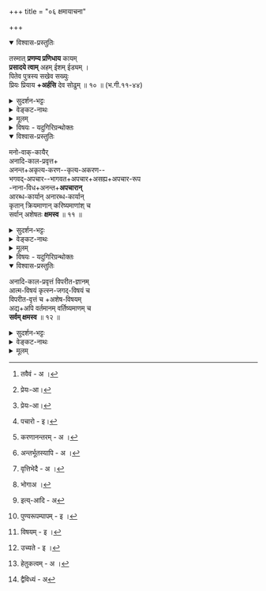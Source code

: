 +++
title = "०६ क्षमायाचना"

+++
<details open><summary>विश्वास-प्रस्तुतिः</summary>

तस्मात् **प्रणम्य प्रणिधाय** कायम्  
**प्रसादये त्वाम्** अहम् ईशम् ईड्यम् ।  
पितेव पुत्रस्य सखेव सख्युः  
प्रियः प्रियाय **+अर्हसि** देव सोढुम् ॥ १० ॥  (भ.गी.११-४४)
</details>

<details><summary>सुदर्शन-भट्टः</summary>

प्रपत्तिं विवृणोति **तस्मात्** इति ।  
**ईशम् ईड्यम्** -  
'न तस्येशे कश्चन, तस्य नाम महद्-यशः' (महाना.उ.१-१-२) इतिवत् ।  
पित्रादयस् तत्-तत्-सम्बन्धाद्+धि क्षमन्ते ।  
अतः सर्व-विध-सम्बन्धात् त्वया क्षन्तव्यम् इत्यर्थः ।  
प्रार्थना-पर्यन्त-महाविश्वासः प्रपत्तिः ।  
महा-विश्वास-पूर्विका प्रार्थना वा ।
</details>

<details><summary>वेङ्कट-नाथः</summary>

**तस्मात्** तवैव[^1_pg52] सर्व-विध-बन्धुत्वात्,  
प्रभावतः कारुण्यादि-गुणैश् च सर्वाधिकत्वात्,  
त्वद्-विषयापराधस्य पित्रादि-सर्व-विषयापराध-रूपत्वात्  
सर्व-विषयापराधानां त्वद्-आज्ञातिलङ्घन-रूपत्वेन  
त्वद्-अपराधत्वाच् चेति भावः ।

[^1_pg52]: तवैवं - अ ।

**प्रणम्य** इत्य्-आदिकं  
**प्रपद्ये** इत्यस्य विवरणम् ।

प्रकृष्टः प्रह्वीभावश् चात्र प्रकरणात् प्रपत्तिरूपः ।  
स च पूर्वकृत एव फल-विशेष-प्रार्थनार्थम् इहानूद्यते ।  
**काय-प्रणिधानम्** - अत्र  
स्वर-क्षणार्थ-स्व-व्यापारान्तर-निवृत्ति-व्यञ्जक-मात्रम् ।

**प्रणम्य प्रसादये** - प्रपदनरूपं प्रसादनम् अनुतिष्ठामि ।  
भक्तिवत् प्रपत्तिर् अपि प्रसादन-विशेषः । मदिष्टविघातानिष्टप्राप्तिहेतुभूतमत्कृतापराधजनिताप्रीतिरूपकालुष्यरहितं करोमीत्यर्थः । त्वाम् - स्वतः सर्वभूतानां सुहृदं मदपराधात् कलुषितबुद्धिम् । अहम् - अकिञ्चनोऽनन्यगतिः त्वत्पत्न्या दत्तवरः त्यक्तत्वदितरसाध्यसाधनश्च । ईशम् - सापराधनिग्रहादिसमर्थम् । ईड्यम् - क्षमादिभिः स्तुत्यम् । 'न तस्येशे कश्चन तस्य नाम महद्यशः' (महाना.उ.१-१-२) इति श्रुत्युक्तमनेन पदद्वयेन दर्शितम् । क्षुद्रोऽपि जन्तुः सम्बन्धविशेषात् अपराधं सहते, किं पुनस्त्वमित्यभिप्रायेण पित्रादिदृष्टान्तः । 

**प्रियः प्रियाय** - मत्प्रीतिविषयस्त्वं त्वत्प्रीतिविषयाय मह्यम् । 'प्रियो हि ज्ञानिनोऽत्यर्थम् अहं स च मम प्रियः' (भ.गी. ७-१७) इति हि स्वयमेवात्थ ।  
**अर्हसि देव सोढुम्** इति वक्ष्यमाणसङ्ग्रहः ।  
संसार-मोचनम् अपि ते लीलैवेति **देव**-शब्दाभि [^2_pg52]प्रायः[^2_pg52] । 

एतावद्-अन्तं +++(द्वयमन्त्रस्य)+++ पूर्व-खण्ड-विवरणमिति केचित् ।

[^2_pg52]: प्रेयः-आ।
</details>


<details><summary>मूलम्</summary>

तस्मात् प्रणम्य प्रणिधाय कायं प्रसादये त्वामहमीशमीड्यम् । पितेव पुत्रस्य सखेव सख्युः प्रियः प्रियायार्हसि देव सोढुम् ॥
</details>

<details><summary>विषयः - यदुगिरिग्रन्थोक्तः</summary>

भगवत्-प्रपदन-प्रसाधन-विरोधि-विविधापचार-क्षमायाचना
</details>

<details open><summary>विश्वास-प्रस्तुतिः</summary>

मनो-वाक्-कायैर्  
अनादि-काल-प्रवृत्त+  
अनन्त+अकृत्य-करण--कृत्य-अकरण--  
भगवद्-अपचार--भागवत+अपचार+असह्य+अपचार-रूप  
-नाना-विध+अनन्त+**अपचारान्**  
आरब्ध-कार्यान् अनारब्ध-कार्यान्  
कृतान् क्रियमाणान् करिष्यमाणांश् च  
सर्वान् अशेषतः **क्षमस्व** ॥ ११ ॥  
</details>


<details><summary>सुदर्शन-भट्टः</summary>

अथोत्तरखण्डं विवृण्वन्  
इष्ट-प्राप्तेर्  
अनिष्ट-निवृत्ति-पूर्वकत्व-रूपार्थ-क्रमात्  
प्रथमं **नमश्**-शब्दार्थम् आह  
**मन** इत्य्-आदिना ।  
**अनादि-काल-प्रवृत्तत्त्वम्** आनन्त्यहेतुः ।  
प्रथमम् **अनन्त**-शब्दः सामान्यापराध-विशेषणम् ।  

सामान्यापराधम् उक्त्वा विशेषापराधमाह - **भगवत्** इति ।

**भगवद्-अपचारः** - शिशुपालादिकृतः ।  
**भागवतापचारः** तु भागवत-विषये अर्थादि-निमित्तान्तरेण कृतः ।  
**भागवतापचारः** - भगवद्-अपचारः,  
**भगवदपचारो** - भागवतापचार इति ।  
भागवत-भक्त-विषयापचारः - **असह्यापचारः**,  
आचार्यविषयापराधो वा ।  
भागवते अभागवतत्व-निमित्तापराधो[^1_pg54] वा ।  
अर्चावतार-विग्रहस्य अवैलक्षण्य-प्रतिपत्तिर् वा ।  
ऐकैककोट्य्-अवान्तर-भिदा-परो **नानाविध**-शब्दः ।

[^1_pg54]: पचारो - इ।

**सर्व**-शब्दः अपराधव्यक्तिकार्त्स्न्यपरः ।  
कर्मणां वैदिककर्मानर्हतापादनशक्तिः,  
प्रत्यवायकरत्व-शक्तिः वासना-जनकत्व-शक्तिश् चास्ति ।  
तत्र अन्यतम-शक्ति-मात्रं क्षमा-विषयो मा भूद् इति **अशेषत** इत्युक्तम् ।
</details>

<details><summary>वेङ्कट-नाथः</summary>

अथोत्तरखण्डस्थस्यापि सविशेषण-नारायण-शब्दस्य  
पूर्वम् एव व्याख्यातत्वात्,  
अवशिष्टयोश् च चतुर्थी-नमसोः  
पाठक्रमाद् अर्थक्रमस्य बलीयस्त्वात्  
प्रथमं **मनो-वाक्-कायैर्** इत्य्-आदिभिस् त्रिभिर् वाक्यैर्  
इष्टप्राप्तेः पूर्वभाविनीं  
ममकार-निवृत्ति-वाचि-**नमः**-शब्दविवक्षितां सर्वानिष्ट-निवृत्तिं प्रार्थयते ।

तत्र सर्वस्य चानिष्टस्येष्टविघातस्य च कर्ममूलत्वात् तन्निवृत्तिः पूर्वमभ्यर्थ्यते । मानसादि भेदेन त्रिविधः पापराशिः, तद्विपाकश्च मन्वादिभिर्विभक्त इति ज्ञापनाय करणत्रयोपादानम् । अकृत्यकरणादेः अहेतुकत्वमन्योन्याश्रयादिकं च परिहर्तुमाह - **अनादि-कालप्रवृत्त** इति । हितप्रवृत्तियोग्यैः करणैरेतावन्तं कालमहिते प्रवृत्तोऽस्मीति निर्वेदश्चात्र व्यञ्जितः ।'यद्ब्रह्मकल्प' (वै. स्त.६२) इत्य्-आदि-प्रक्रियया अनादिकालप्रवृत्तम् अत एव अनन्तम् । **प्रथमोऽनन्त**-शब्दः अकृत्यकरण-कृत्याकरणरूपसामान्यापचारयोः अन्वेतव्यः । द्वितीयस्तु भगवदपचारादौ। । अकृत्यकरणादिपञ्चकमुत्तरोत्तरं क्रूरतरम् । यद्यपि केषाञ्चित् कृत्यानामकरणम् अकृत्यकरणात्मकम्, तथाऽपि शरणागतरक्षणादि कृत्याकरणं महत्तरपातककोटौ स्मर्यत इति ज्ञापयितुमकृत्य करणादुत्तरं[^1_pg53] कृत्याकरणोक्तिः । अकृत्यकरण अन्तर्गतस्यापि[^2_pg53] भगवदपचारादेः 'ब्राह्मणपरिव्राजक' न्यायेन प्रकृष्टत्वज्ञापनाय पृथगभिधानम् ।

[^1_pg53]: करणानन्तरम् - अ ।


[^2_pg53]: अन्तर्भूतस्यापि - अ ।


यद्यपि **अकृत्य-करणादेः** अपि आज्ञातिलङ्घनरूपतया भगवदपचारत्वम्, तच्चात्र **अपचारान्** इति विशेष्यनिर्देशेन व्यज्यते, तथाऽपि शिशुपाला दीनामिव अव्यवधानेन भगवत्परिवादादिकमिह **भगवदपचार**-शब्दोक्तम् । **अकृत्यकरण**-शब्देन तु स्वस्ववर्णाश्रमादिनिषिद्धानुष्ठानमात्रम् । **कृत्याकरण**-शब्देन स्ववर्णादिनियतधर्मस्य प्राप्तकाले शक्तेन अननुष्ठानम् । भगवदपचाराश्च द्वात्रिंशदपचारादिप्रकरणेषु द्रष्टव्याः । भगवन्दीयेषु वस्तुषु स्वीयत्वबुद्धिः, अर्चावतारपर्यन्तेष्ववतारेषु प्राकृतत्वबुद्धिः इत्यादयोऽपि भगवदपचाराः । त्वदपचारेति वक्तव्येऽप्यत्र **भगवदपचार**-शब्दस्तत्तत्प्रमाणोपात्तप्रकारसूचनार्थः । अयथाशास्त्रमर्थाद्युपाधिभिर्भागवतविरुद्ध आचरणमिह भागवतापचारः । इमौ विपर्यासेन केचित् वर्णयन्ति । एतयोरेवापचारवर्गयोः 'न क्षमामि' (वरा.पु.) इत्य्-आदिभिर्विशेषिताः केचित् पूर्वोक्तन्यायात् **असह्यापचारा** इति विभज्यन्ते । ते च 'विद्याचोरो गुरुद्रोही', 'एकाक्षरप्रदातारम्', (अत्रि स्मृ. १-१०) 'यः शूद्रं भगवद्भक्तम्', (इ.स.२६-२६) 'मयि द्वेषानुबन्धोऽभूत् संस्तुतावुद्यते तव (वि.पु. १-२०, २१) इत्य्-आदिषु द्रष्टव्याः । एवं निर्निबन्धन भगवद्भागवतद्वेषावज्ञापरिहासादयश्च यथालोकम् **असह्यापचारा** इत्यनु शिष्यन्ते ।

एते पञ्चापि प्रत्येकमवान्तरोपाधिभिः नानाविधाः तत्तद्विधास्वपि अवान्तर व्यक्तिभेदे[^2_pg54] रनन्ताः ।

[^2_pg54]: वृत्तिभेदै - अ ।


**आरब्धकार्यान्** - जात्यायुर्भोगरूपविपाकसञ्ज्ञफलप्रदाने प्रवृत्तान् । यद्यपि, 'अनारब्धकार्य एव तु पूर्वे तदवधेः' (ब्र.सू.४-१-१५) इति उपासने सूत्रितम्, तथाऽपि 'साध्यभक्तिस्तु सा हन्त्री प्रारब्धस्यापि भूयसी' (सा.तं.) इति प्रपत्तौ विशेषवचनात् अत्रारब्धकार्योपादानम् । अर्थितार्थप्रदस्य शरण्यस्य प्रपत्तॄणामार्तितारतम्यानुसारेण यथाप्रार्थितफलप्रदानात् तदिष्ट देहा[^1_pg55]ध्यनुवृत्तौ न प्रत्यक्षादिविरोधः । अनारब्धकार्यान् - प्रारब्धकार्य कर्मनिरुद्धावसरतया अनुपक्रान्तफलान् । द्विविधानपि **कृतान्** इत्यवच्छिनत्ति । क्रियमाणान् - आनुकूल्यसङ्कल्पादिमत्त्वेऽपि देशकालादिवैगुण्यात् पूर्वनियुक्तदूरस्थदुर्निवारभृत्त्यादिमुखेन वा उपक्रान्तान् अपरिसमाप्तान् । करिष्यमाणान् - तद्वदनुबन्धादिमुखेनागत्या प्रमादाद्वा सम्पतिष्यतः । बुद्धि पूर्वोत्तराघानां पश्चादेव प्रायश्चित्त विधानात् । तेषामपि अत्र सङ्ग्रहे तु यथार्हं प्रायश्चित्तप्रेरणं क्षमाफलं ग्राह्यम् । सर्वान् **अशेषत** इति व्यक्तिशक्तिकार्त्स्न्यपरम् । सन्ति हि पापानां बह्वयः शक्तयः तत्त्वतिरोधायकत्वम्, प्रत्यवायजनकत्वम्, कर्मान्तरानर्हतापादकत्वम्, सजातीयपापारम्भरुचिजनकत्वं चेति । एतास्वन्तिमा वासनेत्युच्यते । सा च प्रत्युत्तरे व्यक्तमनुवदिष्यते । पापशक्तिश्च निग्रहसञ्ज्ञः परमपुरुष बुद्धिविशेष एवेति **क्षमस्व** इत्यनेन व्यज्यते । निग्रहनिवृत्तिरूपो हि प्रसाद विशेष इह **क्षमा** ।

अत्र **भागवतापचारेषु** तद्-विदितेषु  
तत्-प्रसादन-मुखेन भगवतः प्रसादनम्,

> 'मया त्वं परुषाण्य् उक्तस्  
> तच् च त्वं क्षन्तुमर्हसि' (रा. कि. ३६ - २०) '

इति[^2_pg55] न्यायात् ।

तद् अविदितेषु तु अव्यवधानेन, रहस्यप्रायश्चित्त-न्यायात् ।

[^1_pg55]: भोगाअ ।


[^2_pg55]: इत्य्-आदि - अ

</details>


<details><summary>मूलम्</summary>

मनोवाक्कायैरनादिकालप्रवृत्त अनन्त अकृत्यकरण कृत्याकरण भगवदपचार भागवतापचार असह्यापचाररूप नानाविध अनन्तापचारान् आरब्धकार्यान्, अनारब्धकार्यान् कृतान् क्रियमाणान्, करिष्यमाणांश्च सर्वान् अशेषतः क्षमस्व॥(21)
</details>

<details><summary>विषयः - यदुगिरिग्रन्थोक्तः</summary>

भगवत्प्रपदनविरोधि विपरीतज्ञान-विपरीतवर्तनयोः क्षमाप्रार्थना
</details>

<details open><summary>विश्वास-प्रस्तुतिः</summary>

अनादि-काल-प्रवृत्तं विपरीत-ज्ञानम्  
आत्म-विषयं कृत्स्न-जगद्-विषयं च  
विपरीत-वृत्तं च +अशेष-विषयम्  
अद्य+अपि वर्तमानम् वर्तिष्यमाणम् च  
**सर्वम् क्षमस्व** ॥ १२ ॥
</details>

<details><summary>सुदर्शन-भट्टः</summary>

अथ मोक्षविरोधि पुण्यपापरूपम्[^1_pg56] क्षामयति **अनादि** इति । 

आत्मनो जगतश्च स्वातन्त्र्यधीः, देवतान्तरशेषत्वधीः भगवच्छेषवस्तुनि, स्वशेषत्वधीश्च विपरीतज्ञानम् । पुण्यञ्च स्वतन्त्रात्मधीमूलत्वात् भ्रान्तिमूलम् । भगवद्भागवतदेवतान्तरभजनरूपं स्वार्थं स्वपुत्राद्यर्थञ्च यत्पुण्यं तत् - अशेषविषयम् विपरीत वृत्तम्[^2_pg56] इत्युच्यते[^3_pg56] । आचार्यसेवादिना शास्त्रजन्यज्ञाने सम्पन्नेऽपि वासनावशात् अनुवर्तमानम् इत्यभिप्रायेणोक्तम् अद्यापि वर्तमानम् इति ।

[^1_pg56]: पुण्यरूपम्पापम् - इ ।


[^2_pg56]: विषयम् - इ ।


[^3_pg56]: उच्यते - इ ।

</details>

<details><summary>वेङ्कट-नाथः</summary>

एवं निषिद्धक्षमा प्रार्थिता । अथ सहेतुककाम्यक्षमा प्रार्थ्यते - अनादि काल इति । क्षुद्रपुरुषार्थकामनाया विपरीतज्ञानसापेक्षतया अपचाराणामिव शास्त्रार्थज्ञानपूर्वककाम्यानामपि मात्रया भ्रान्ति हेतुत्वं[^4_pg56] व्यञ्जयितुमिह विशेषतो विपरीतज्ञानस्य सहोक्तिः । यथावस्थितविषयविरुद्धाकारावगाहि ज्ञानमिह विपरीतज्ञानम् । तच्चात्र 'योऽन्यथासन्तमात्मानम् अन्यथा प्रतिपद्यते' (म.भा.उद्यो.४२-३५) इत्य्-आदिभिरुक्तः स्वात्मनो जगतश्च स्वनिष्ठत्व-स्वतन्त्रत्व-शेषत्व-भगवदन्यनिष्ठत्वादिभ्रम इत्यभिप्रायेणाहआत्मविषयं कृत्स्नजगद्विषयं चेति । **वृत्त**-शब्दस्य शास्त्रीये प्रसिद्धिप्रकर्षमुपजीव्य विपरीतवृत्तम् इति बन्धकं काम्यकर्मोच्यते, अन्यथा पूर्वोक्तेन पुनरुक्तिप्रसङ्गात् । काम्यस्य च विपरीतवृत्तत्वं सात्त्विकत्यागसमदर्शित्वादिविशिष्टहिततमधर्मविपरीतत्वात् । विपरीतवृत्तेऽपि स्वविषयतया पुत्रादिविषयतया च वैविध्यं[^5_pg56] दर्शयतिअशेषविषयम् इति । अद्यापि वर्तमानं वर्तिष्यमाणं च । सद्गुरूपदेशादिभिः परोक्षसम्यक्ज्ञाने निष्पन्नेऽपि बाधितानुवृत्त्यादिनयाद्वासनारागादिभिः अनुवर्तमानमित्यर्थः । अत्र चकारेण पूर्वकृतविपरीतवृत्तसमुच्चयः । अद्यापि इत्यनेन च अनादिविपरीतवृत्तसन्ततिः सूच्यते । अत्रापि **सर्व**-शब्दः पूर्ववत् कार्त्स्न्यपरः । अशेषत इति चानुसन्धेयम् ।

[^4_pg56]: हेतुकत्वम् - अ ।


[^5_pg56]: द्वैविध्यं - अ

इह यथाधिकारं यथाचोदितमनुतिष्ठितानमपि संसारहेतुधर्माणामभिचाराणामिव अनर्थपर्यवसायितया मुमुक्ष्वपेक्षया पापत्वोक्तेः, स्वर्गादिहेतु भूतस्वतन्त्रसङ्कल्पेऽपि निग्रहहेतुत्वबुद्ध्या काम्यक्षमाप्रार्थनं युक्तम् । यद्यप्येवं पूर्वकृतेषु काम्येषु गतिः, तथाऽपि वर्तमानवर्तिष्यमाणकाम्य क्षमार्थिनां स्वयं तदारम्भ एव न सम्भवतीति कथं तत्क्षमाप्रार्थनम्? इत्थम् ।

अज्ञातयादृच्छिकसुकृतन्यायात् सुहृज्जनबुद्ध्या वा सम्भवत्सु नेदं चोद्यम् । स्वबुद्धिपूर्वमपि वर्तमानेषु काम्येषु मध्ये निर्विण्णानामपि प्रक्रान्तसमापन मन्तरा लब्धवृष्टेः कारीरीशेषसमापनन्यायेन स्यात् । तत्र पश्चिमांशस्य आज्ञासिद्धत्वान्न काम्यत्वदोषः । पूर्वांशस्य तु क्षुद्रफलकामनामूलस्य तत्फलजनकत्वाभावेऽपि तादृशवासनाजनकत्वसम्भवात् कर्मयोगस्यैव 'नेहाभिक्रमनाशोऽस्ति' (भ.गी. २-४०) इति न्यायेन केषाञ्चित् कर्मणाम् असमाप्तानां कृतांशस्य विलम्बकारिसाधनान्तरपर्यवसितफलजनकत्वात् तत्क्षान्तिः प्रार्थनीया ।अत्र पूर्वापरांशयोरधिकारभेदेऽप्यासमाप्तेरैककर्म्यात् वर्तमानव्यपदेशोऽपि युक्तः । उत्तरकालेऽपि केनचिद्धेतुना निर्वेदविच्छेदात् नित्यत्वभ्रमात् स्वप्नदोषाद्वा काम्यं सम्भाव्यते । तस्यानुत्पन्नस्यापि क्षमावेक्षणं शीघ्रं स्वोचितप्रायश्चितप्रेरणार्थम्, सौभर्यादिन्यायेन क्रमेण वैराग्यजननार्थं वा । उक्तं हि प्रपन्नमधिकृत्यैव 'अथोपायप्रसक्तोऽपि भुक्त्वा भोगान् अनामयान् । अन्ते विरक्तिमासाद्य विशते वैष्णवं पदम्' ॥ (ल.तं.१७-१०३) इति ।

</details>


<details><summary>मूलम्</summary>

अनादिकालप्रवृत्त विपरीतज्ञानं, आत्मविषयं कृत्स्नजगद्विषयं च, विपरीतवृत्तं च अशेषविषयं, अद्यापि वर्तमानं वर्तिष्यमाणं च सर्वं क्षमस्व ।
</details>
